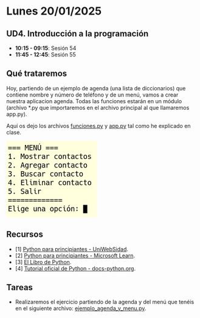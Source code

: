 # Lunes 20/01/2025

## UD4. Introducción a la programación

- **10:15 - 09:15**: Sesión 54
- **11:45 - 12:45**: Sesión 55

## Qué trataremos
Hoy, partiendo de un ejemplo de agenda (una lista de diccionarios) que contiene nombre y número de teléfono y de un menú, vamos a crear nuestra aplicacion agenda. Todas las funciones estarán en un módulo (archivo *.py que importaremos en el archivo principal al que llamaremos app.py).

Aquí os dejo los archivos [funciones.py]() y [app.py]() tal como he explicado en clase.

![menu](../../Documents/Images/menu.png)


## Recursos
- [1] [Python para principiantes - UniWebSidad](https://uniwebsidad.com/libros/python?from=librosweb).
- [2] [Python para principiantes - Microsoft Learn](https://learn.microsoft.com/es-es/training/paths/beginner-python/?utm_source=chatgpt.com).
- [3] [El Libro de Python](https://ellibrodepython.com/).
- [4] [Tutorial oficial de Python - docs-python.org](https://docs.python.org/es/3.13/tutorial/index.html).

## Tareas
- Realizaremos el ejercicio partiendo de la agenda y del menú que tenéis en el siguiente archivo: [ejemplo_agenda_y_menu.py](/Documents/UD4/ejemplo_agenda_y_menu.py).




